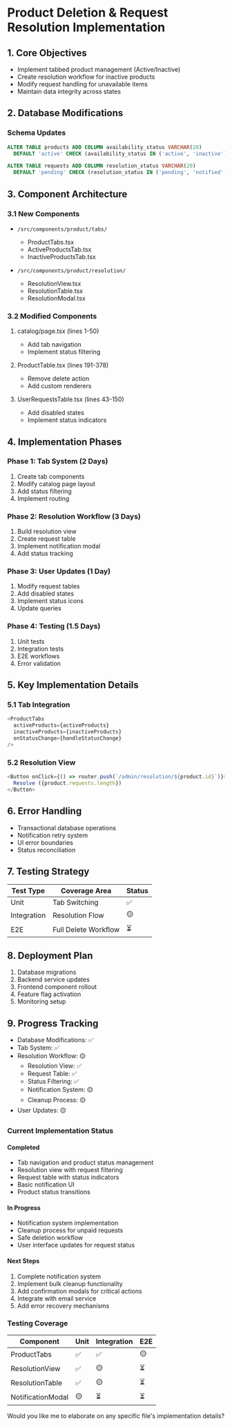 # Product Deletion & Request Resolution Implementation

## 1. Core Objectives
- Implement tabbed product management (Active/Inactive)
- Create resolution workflow for inactive products
- Modify request handling for unavailable items
- Maintain data integrity across states

## 2. Database Modifications

### Schema Updates
```sql
ALTER TABLE products ADD COLUMN availability_status VARCHAR(20) 
  DEFAULT 'active' CHECK (availability_status IN ('active', 'inactive'));

ALTER TABLE requests ADD COLUMN resolution_status VARCHAR(20) 
  DEFAULT 'pending' CHECK (resolution_status IN ('pending', 'notified', 'resolved'));
```

## 3. Component Architecture

### 3.1 New Components
- `/src/components/product/tabs/`
   - ProductTabs.tsx
   - ActiveProductsTab.tsx
   - InactiveProductsTab.tsx

- `/src/components/product/resolution/`
  - ResolutionView.tsx
   - ResolutionTable.tsx
  - ResolutionModal.tsx

### 3.2 Modified Components
1. catalog/page.tsx (lines 1-50)
   - Add tab navigation
   - Implement status filtering

2. ProductTable.tsx (lines 191-378)
   - Remove delete action
   - Add custom renderers

3. UserRequestsTable.tsx (lines 43-150)
   - Add disabled states
   - Implement status indicators

## 4. Implementation Phases

### Phase 1: Tab System (2 Days)
1. Create tab components
2. Modify catalog page layout
3. Add status filtering
4. Implement routing

### Phase 2: Resolution Workflow (3 Days)
1. Build resolution view
2. Create request table
3. Implement notification modal
4. Add status tracking

### Phase 3: User Updates (1 Day)
1. Modify request tables
2. Add disabled states
3. Implement status icons
4. Update queries

### Phase 4: Testing (1.5 Days)
1. Unit tests
2. Integration tests
3. E2E workflows
4. Error validation

## 5. Key Implementation Details

### 5.1 Tab Integration
```typescript
<ProductTabs
  activeProducts={activeProducts}
  inactiveProducts={inactiveProducts}
  onStatusChange={handleStatusChange}
/>
```

### 5.2 Resolution View
```typescript
<Button onClick={() => router.push(`/admin/resolution/${product.id}`)}>
  Resolve ({product.requests.length})
</Button>
```

## 6. Error Handling
- Transactional database operations
- Notification retry system
- UI error boundaries
- Status reconciliation

## 7. Testing Strategy
| Test Type    | Coverage Area        | Status |
|--------------|---------------------|---------|
| Unit         | Tab Switching       | ✅      |
| Integration  | Resolution Flow     | 🟡      |
| E2E          | Full Delete Workflow| ⏳      |

## 8. Deployment Plan
1. Database migrations
2. Backend service updates
3. Frontend component rollout
4. Feature flag activation
5. Monitoring setup

## 9. Progress Tracking
- Database Modifications: ✅
- Tab System: ✅
- Resolution Workflow: 🟡
  - Resolution View: ✅
  - Request Table: ✅
  - Status Filtering: ✅
  - Notification System: 🟡
  - Cleanup Process: 🟡
- User Updates: 🟡

### Current Implementation Status
#### Completed
- Tab navigation and product status management
- Resolution view with request filtering
- Request table with status indicators
- Basic notification UI
- Product status transitions

#### In Progress
- Notification system implementation
- Cleanup process for unpaid requests
- Safe deletion workflow
- User interface updates for request status

#### Next Steps
1. Complete notification system
2. Implement bulk cleanup functionality
3. Add confirmation modals for critical actions
4. Integrate with email service
5. Add error recovery mechanisms

### Testing Coverage
| Component          | Unit | Integration | E2E |
|-------------------|------|-------------|-----|
| ProductTabs       | ✅    | ✅          | 🟡   |
| ResolutionView    | ✅    | 🟡          | ⏳   |
| ResolutionTable   | ✅    | 🟡          | ⏳   |
| NotificationModal | 🟡    | ⏳          | ⏳   |

Would you like me to elaborate on any specific file's implementation details? 